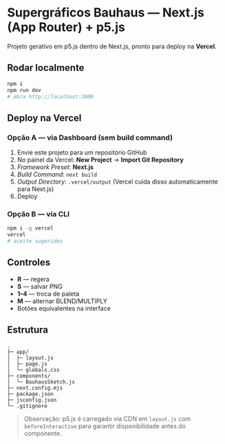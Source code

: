 # Supergráficos Bauhaus — Next.js (App Router) + p5.js

Projeto gerativo em p5.js dentro de Next.js, pronto para deploy na **Vercel**.

## Rodar localmente
```bash
npm i
npm run dev
# abra http://localhost:3000
```

## Deploy na Vercel
### Opção A — via Dashboard (sem build command)
1. Envie este projeto para um repositório GitHub
2. No painel da Vercel: **New Project** → **Import Git Repository**
3. *Framework Preset*: **Next.js**
4. *Build Command*: `next build`
5. *Output Directory*: `.vercel/output` (Vercel cuida disso automaticamente para Next.js)
6. Deploy

### Opção B — via CLI
```bash
npm i -g vercel
vercel
# aceite sugeridos
```

## Controles
- **R** — regera
- **S** — salvar PNG
- **1–4** — troca de paleta
- **M** — alternar BLEND/MULTIPLY
- Botões equivalentes na interface

## Estrutura
```
.
├─ app/
│  ├─ layout.js
│  ├─ page.js
│  └─ globals.css
├─ components/
│  └─ BauhausSketch.js
├─ next.config.mjs
├─ package.json
├─ jsconfig.json
└─ .gitignore
```

> Observação: p5.js é carregado via CDN em `layout.js` com `beforeInteractive` para garantir disponibilidade antes do componente.
